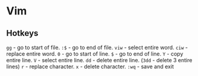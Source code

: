 # Vim
## Hotkeys
`gg` - go to start of file.
`:$` - go to end of file.
`viw` - select entire word.
`ciw` - replace entire word.
`0` - go to start of line.
`$` - go to end of line.
`Y` - copy entire line.
`V` - select entire line.
`dd` - delete entire line. (`3dd` - delete 3 entire lines)
`r` - replace character.
`x` - delete character.
`:wq` - save and exit